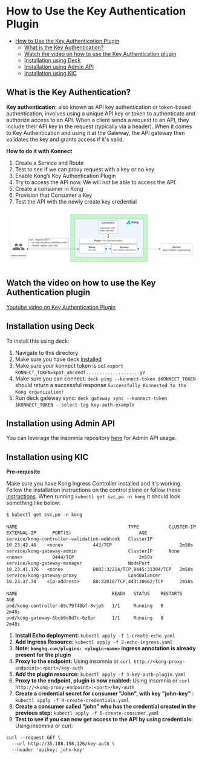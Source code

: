 # How to Use the Key Authentication Plugin

- [How to Use the Key Authentication Plugin](#how-to-use-the-key-authentication-plugin)
  - [What is the Key Authentication?](#what-is-the-key-authentication)
  - [Watch the video on how to use the Key Authentication plugin](#watch-the-video-on-how-to-use-the-key-authentication-plugin)
  - [Installation using Deck](#installation-using-deck)
  - [Installation using Admin API](#installation-using-admin-api)
  - [Installation using KIC](#installation-using-kic)

## What is the Key Authentication?

**Key authentication:** also known as API key authentication or token-based authentication, involves using a unique API key or token to authenticate and authorize access to an API. When a client sends a request to an API, they include their API key in the request (typically via a header). When it comes to Key Authentication and using it at the Gateway, the API gateway then validates the key and grants access if it's valid.

**How to do it with Konnect**

1. Create a Service and Route
2. Test to see if we can proxy request with a key or no key
3. Enable Kong’s Key Authentication Plugin
4. Try to access the API now. We will not be able to access the API.
5. Create a consumer in Kong
6. Provision that Consumer a Key
7. Test the API with the newly create key credential

![Key Auth](../../images/key-auth.png)

## Watch the video on how to use the Key Authentication plugin

[Youtube video on Key Authentication Plugin](https://youtu.be/VS37Kb5pIGs?si=VfCHBLwCKBJkFG8v)

## Installation using Deck

To install this using deck:

1. Navigate to this directory
2. Make sure you have deck [installed](https://docs.konghq.com/deck/latest/installation/)
3. Make sure your konnect token is set `export KONNECT_TOKEN=kpat_abcdedf....................yz`
4. Make sure you can connect: `deck ping --konnect-token $KONNECT_TOKEN` should return a successful response `Successfully Konnected to the Kong organization!`
5. Run deck gateway sync: `deck gateway sync --konnect-token $KONNECT_TOKEN --select-tag key-auth-example`

## Installation using Admin API

You can leverage the insomnia repository [here](https://github.com/irishtek-solutions/kong-konnect-inso) for Admin API usage.

## Installation using KIC

**Pre-requisite**

Make sure you have Kong Ingress Controller installed and it's working. Follow the installation instructions on the control plane or follow these [instructions](../../install/kic-install/). When running  `kubectl get svc,po -n kong` it should look something like below:

```
$ kubectl get svc,po -n kong

NAME                                         TYPE           CLUSTER-IP     EXTERNAL-IP      PORT(S)                         AGE
service/kong-controller-validation-webhook   ClusterIP      10.23.42.46    <none>           443/TCP                         2m50s
service/kong-gateway-admin                   ClusterIP      None           <none>           8444/TCP                        2m50s
service/kong-gateway-manager                 NodePort       10.23.41.176   <none>           8002:32214/TCP,8445:31304/TCP   2m50s
service/kong-gateway-proxy                   LoadBalancer   10.23.37.74    <ip-address>     80:32018/TCP,443:30662/TCP      2m50s

NAME                                   READY   STATUS    RESTARTS   AGE
pod/kong-controller-65c79f48bf-8vjp5   1/1     Running   0          2m48s
pod/kong-gateway-6bcb9d8d7c-6z8pr      1/1     Running   0          2m48s
```

1. **Install Echo deployment:** `kubectl apply -f 1-create-echo.yaml`
2. **Add Ingress Resource:** `kubectl apply -f 2-echo-ingress.yaml` 
3. **Note: `konghq.com/plugins: <plugin-name>` ingress annotation is already present for the plugin**
4. **Proxy to the endpoint:** Using insomnia or `curl http://<kong-proxy-endpoint>:<port>/key-auth`
5. **Add the plugin resource:** `kubectl apply -f 3-key-auth-plugin.yaml`
6. **Proxy to the endpoint, plugin is now enabled:** Using insomnia or `curl http://<kong-proxy-endpoint>:<port>/key-auth`
7. **Create a credential secret for consumer "John", with key "john-key" :** `kubectl apply -f 4-create-credentials.yaml`
8. **Create a consumer called "john" who has the credential created in the previous step:** `kubectl apply -f 5-create-consumer.yaml `
9. **Test to see if you can now get access to the API by using credentials:** Using insomnia or curl:

```
curl --request GET \
  --url http://35.188.198.126/key-auth \
  --header 'apikey: john-key'
```